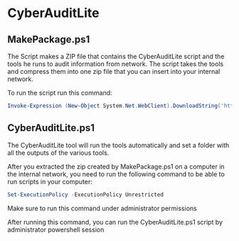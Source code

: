 # CyberAuditLite

## MakePackage.ps1
The Script makes a ZIP file that contains the CyberAuditLite script and the tools he runs to audit information from network.
The script takes the tools and compress them into one zip file that you can insert into your internal network.

To run the script run this command:
```powershell
Invoke-Expression (New-Object System.Net.WebClient).DownloadString('https://raw.githubusercontent.com/contigon/CyberAuditLite/main/MakePackage.ps1')
```

## CyberAuditLite.ps1
The CyberAuditLite tool will run the tools automatically and set a folder with all the outputs of the various tools.


After you extracted the zip created by MakePackage.ps1 on a computer in the internal network, you need to run the following command to be able to run scripts in your computer:
```powershell
Set-ExecutionPolicy -ExecutionPolicy Unrestricted
```
Make sure to run this command under administrator permissions

After running this command, you can run the CyberAuditLite.ps1 script by administrator powershell session
